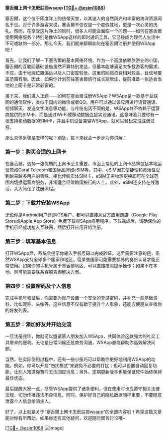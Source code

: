**塞舌爾上网卡怎麽註冊wsapp [[TG💪+ @esim1088](https://t.me/s/esim1088)]**

塞舌爾，这个位于印度洋上的热带天堂，以其迷人的自然风光和丰富的海洋资源闻名于世。对于许多游客来说，塞舌爾不仅仅是一个度假胜地，更是一次心灵的洗礼。然而，在享受这片净土的同时，很多人可能会面临一个问题——如何在塞舌爾使用网络服务？特别是像WSApp这样的即时通讯工具，它已经成为现代人生活中不可或缺的一部分。那么今天，我们就来聊聊如何在塞舌爾注册并使用WSApp吧！

首先，让我们了解一下塞舌爾的基本网络环境。作为一个高度依赖旅游业的小国，塞舌爾的互联网基础设施虽然不算特别发达，但基本能够满足大多数游客的需求。不过，由于地理位置偏远以及人口密度较低，这里的网络资费相对较高，且信号覆盖范围有限。因此，如果你计划前往塞舌爾旅行或长期居住，提前准备一张适合当地的上网卡是非常必要的。

接下来，我们进入正题——如何在塞舌爾注册WSApp？WSApp是一款基于互联网的通信软件，类似于国内的微信或者QQ，用户可以通过该应用进行语音通话、视频聊天、发送文字消息等功能。与传统电话不同的是，WSApp并不依赖于运营商提供的SIM卡，而是通过Wi-Fi或移动数据连接实现通讯。这意味着只要你有一张支持移动数据的SIM卡，并且手机设备兼容WSApp，就可以轻松完成注册过程。

那么具体步骤是怎样的呢？别急，接下来我会一步步为你讲解：

### 第一步：购买合适的上网卡
在塞舌爾，选择一张优质的上网卡至关重要。市面上常见的上网卡品牌包括本地运营商如Coral Telecom和国际品牌如eSIM等。其中，eSIM因其便捷性和灵活性受到越来越多用户的青睐。相比传统实体SIM卡，eSIM无需物理更换即可在全球范围内切换运营商服务，非常适合经常跨国旅行的人士。此外，eSIM还支持在线激活，大大简化了注册流程。

### 第二步：下载并安装WSApp
无论你是Android用户还是iOS用户，都可以直接从官方应用商店（Google Play Store或Apple App Store）免费下载WSApp应用程序。下载完成后，请确保你的手机已经成功接入互联网，然后打开应用开始注册。

### 第三步：填写基本信息
打开WSApp后，系统会提示你输入手机号码以完成验证。这里需要注意的是，虽然WSApp支持全球多个国家和地区，但某些国家可能需要额外的身份认证才能正常使用。如果你的手机号属于塞舌爾地区，可以直接按照提示操作；如果不在本地，则可能需要联系客服咨询解决方案。

### 第四步：设置密码及个人信息
完成手机号验证后，你需要为账户设置一个安全的登录密码，并补充一些基础资料，比如昵称、头像等。这些信息不仅有助于提升个人形象，还能方便朋友查找你的好友列表。

### 第五步：添加好友并开始交流
一旦注册完毕，你就可以邀请家人朋友加入WSApp，共同体验这款强大的社交工具带来的便利。无论是日常问候还是商务沟通，WSApp都能帮助你高效解决问题。

当然，在实际使用过程中，还有一些小技巧可以帮助你更好地利用WSApp的功能。例如，你可以开启“勿扰模式”来避免不必要的打扰；也可以设置自动回复功能，让别人知道你暂时无法回应消息；另外，定期更新版本也能保证软件始终保持最佳状态。

最后提醒大家一点，尽管WSApp提供了诸多便利，但在使用时也应遵守相关法律法规，切勿传播违法不良信息。同时，保护好自己的隐私数据同样重要，不要随意泄露个人信息给陌生人。

好了，以上就是关于“塞舌爾上网卡怎麽註冊wsapp”的全部内容啦！希望这篇文章能对你有所帮助。如果你还有其他疑问，欢迎随时留言讨论哦~ 

[[TG💪+ @esim1088](https://t.me/s/esim1088) ![Image](https://i.postimg.cc/4NQfJmqS/Snipaste-2025-05-13-00-14-12.png)]